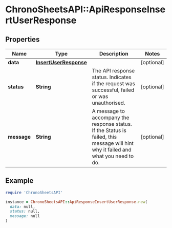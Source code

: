 # ChronoSheetsAPI::ApiResponseInsertUserResponse

## Properties

| Name | Type | Description | Notes |
| ---- | ---- | ----------- | ----- |
| **data** | [**InsertUserResponse**](InsertUserResponse.md) |  | [optional] |
| **status** | **String** | The API response status. Indicates if the request was successful, failed or was unauthorised. | [optional] |
| **message** | **String** | A message to accompany the response status.  If the Status is failed, this message will hint why it failed and what you need to do. | [optional] |

## Example

```ruby
require 'ChronoSheetsAPI'

instance = ChronoSheetsAPI::ApiResponseInsertUserResponse.new(
  data: null,
  status: null,
  message: null
)
```

